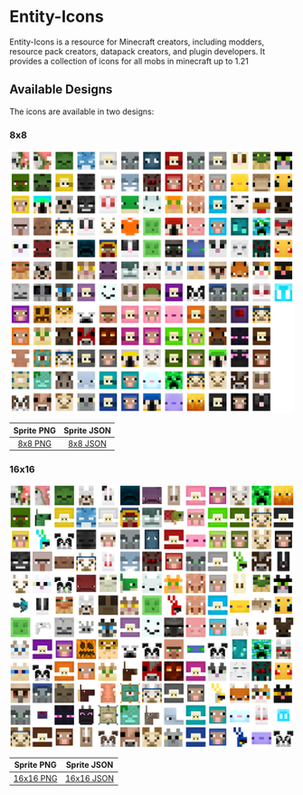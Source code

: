 # Entity-Icons

Entity-Icons is a resource for Minecraft creators, including modders, resource pack creators, datapack creators, and
plugin developers. It provides a collection of icons for all mobs in minecraft up to 1.21

## Available Designs

The icons are available in two designs:

### 8x8

![image](https://github.com/ADHDMC/Entity-Icons/blob/main/Entities/8x8_display.png?raw=true)

|                                              Sprite PNG                                              |                                               Sprite JSON                                                |
|:----------------------------------------------------------------------------------------------------:|:--------------------------------------------------------------------------------------------------------:|
| [8x8 PNG](https://github.com/Simplexity/Entity-Icons/blob/main/Entities/sprite_sheets/8x8_sheet.png) | [8x8 JSON](https://github.com/Simplexity/Entity-Icons/blob/main/Entities/sprite_sheets/8x8_sprites.json) |

### 16x16

![image](https://github.com/ADHDMC/Entity-Icons/blob/main/Entities/16x16_display.png?raw=true)

|                                                     Sprite PNG                                                     |                                                 Sprite JSON                                                  |
|:------------------------------------------------------------------------------------------------------------------:|:------------------------------------------------------------------------------------------------------------:|
| [16x16 PNG](https://raw.githubusercontent.com/Simplexity/Entity-Icons/main/Entities/sprite_sheets/16x16_sheet.png) | [16x16 JSON](https://github.com/Simplexity/Entity-Icons/blob/main/Entities/sprite_sheets/16x16_sprites.json) |
